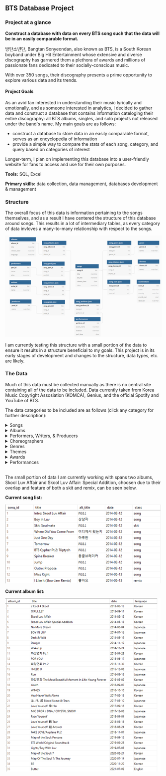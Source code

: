 ## BTS Database Project

### Project at a glance
**Construct a database with data on every BTS song such that the data will be in an easily comparable format.** 

방탄소년단, Bangtan Sonyeondan, also known as BTS, is a South Korean boyband under Big Hit Entertainment whose extensive and diverse discography has garnered them a plethora of awards and millions of passionate fans dedicated to their socially-conscious music. 

With over 350 songs, their discography presents a prime opportunity to explore various data and its trends.

#### Project Goals
As an avid fan interested in understanding their music lyrically and emotionally, and as someone interested in analytics, I decided to gather data and construct a database that contains information cateloging their entire discography: all BTS albums, singles, and solo projects not released under the band's name. My main goals are as follows:
- construct a database to store data in an easily comparable format, serves as an encyclopedia of information
- provide a simple way to compare the stats of each song, category, and query based on categories of interest

Longer-term, I plan on implementing this database into a user-friendly website for fans to access and use for their own purposes.

**Tools:** SQL, Excel

**Primary skills:** data collection, data management, databases development & management 
  
### Structure
The overall focus of this data is information pertaining to the songs themselves, and as a result I have centered the structure of this database around songs. This results in a lot of intermediary tables, as every category of data invloves a many-to-many relationship with respect to the songs. 

 <img src="images/btsdata.png" width=600>

I am currently testing this structure with a small portion of the data to ensure it results in a structure beneficial to my goals. This project is in its early stages of development and changes to the structure, data types, etc. are likely.

### The Data
Much of this data must be collected manually as there is no central site containing all of the data to be included. Data currently taken from Korea Music Copyright Assosiation (KOMCA), Genius, and the official Spotify and YouTube of BTS.

The data categories to be included are as follows (click any category for further description):

<details> 
   <summary> Songs </summary>

There are over 350 songs to be included in this database, taking into consideration all original published singles and albums, remixes, and solo projects created by the members outside of BTS. This table contains the columns title, alternate title, release date, and class.

<br> 
  
Many songs have multiple titles depending on the language and translation; the song "뱁새" ("Baepsae") for example, can also be called "Crow-Tit", "Try-Hard", or "Silver Spoon" due to the many translations and transliterations of the Korean title. I will use the most common title and translations where necessary, but I may add a table for alternate titles in the future.

<br>
  
Some songs have a remix (or several) which changes the overall genre of the original song, as well as having a different release date. I considered making remixes their own separate table with another many to many relationship, but I decided to use a classification column within songs instead. Then I can still sort by class to find all remixes, or by title to find all remixes of a song/to see if a song has a remix. The "class" column is this classification where there are three potential types of tracks: song (a traditional original song), skit (a spoken word track, usually featuring a conversation between the members), and remix (a remix of an original song).
  
<br>
  
Current songlist:
  
<br>
  
<img src="images/songsbts.png" width=500>
  
<br>

Songs frequently appear on multiple albums (and albums contain multiple songs, of course) so a many-to-many relationship is required between songs and albums.

</details>

<details> 
  <summary> Albums </summary>

This table contains the columns title, release date, and language. There are 32 official albums created by BTS: 17 where the primary language is Korean, 14 in Japanese, and 1 in English. Non-BTS albums to be included are not yet on this table. 
  
  <br>
  
Current album list:
  
  <br>
  
<img src="images/albums_test.png" width=500>
</details>

<details> 
   <summary> Performers, Writers, & Producers </summary>
  
These are three separate tables which contain the names of the performers, writers, and producers who worked on each song.

  <br>
  
  While the band has 7 members, not all are featured on every song; units such as the rap-line and vocal-line, as well as other random groupings, solos, and separate artist features are common on most albums. This 'Performers' table lists with the 7 members, then artists commonly featured (usually people from within the company), then external features or artists not commonly featured on these albums. 

  <br>
  
The writers and producers overlap substantially (with the performers, too) so there is potential for turning these three into one table. However, the intermediary table would likely end up being large with the possibility of 20 attributes per song, so for now I have opted to keep them as separate tables.
</details>

<details> 
   <summary> Choreographers </summary> 
  
Many songs, particularly title tracks, have choreography and I would like to credit those involved, but it is surprisingly difficult to find this information from a reliable source (if at all). I have decided to leave this information out until a reliable source can be found, but it is still data I would like to eventually pursue.
</details>

<details> 
   <summary> Genres </summary> 
  
While the whole of BTS's discography, especially when considered in contexts with other artists, is classified as 'KPOP' with secondary genres like 'hip-hop' or 'dance pop', their music has a variety of influences that are important to distinguish when we consider BTS as their own entity. I could simplify the relationships by having only one primary genre per song, but this wouldn't encapsulate the diversity within BTS's music, and also wouldn't allow for accuracy when comparing songs. 
<br>
This categorization is a bit subjective but I will be thoroughly researching to make in-depth analysis of each song, and will be asking others for their input via social media.
</details>

<details> 
   <summary> Themes </summary> 
  
This is another subjective categorization which describes the overall motifs within each song. Songs will have more than one in general due to the complex themes and lyricism, as well as for ease of comparison.
</details>

<details> 
   <summary> Awards </summary> 
  
Many songs have been nominated for awards across several countries, spanning from the Melon Music Awards in South Korea to the Grammy Awards in the United States.
This table includes the columns 'name' for the name of the award, 'country', 'award year', and 'received' to confirm whether the award was received or not.
</details>
 
<details> 
   <summary> Performances </summary> 
  
I would like to know where and when each song has been performed live for fans on tours, concerts, award shows, and other events. There are many songs which have never been performed live and I want to be able to differentiate these, as well as see how often they perform certain songs. Sifting through nearly 10 years of information is going to take a while, so this category is on hold while I work on the more directly available data.
</details>

<br>

The small portion of data I am currently working with spans two albums, Skool Luv Affair and Skool Luv Affair: Special Addition, choosen due to their overlap and feature of both a skit and remix, can be seen below.

**Current song list:**

<img src="images/songsbts.png" width=500>

**Current album list:**

<img src="images/albums_test.png" width=500>

